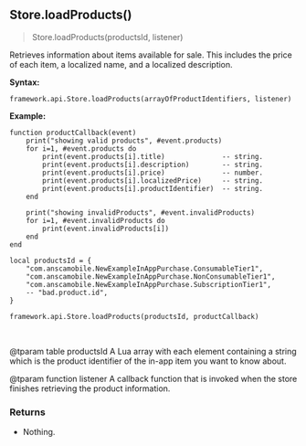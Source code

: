 
## Store.loadProducts()

> Store.loadProducts(productsId, listener)

Retrieves information about items available for sale.
This includes the price of each item, a localized name, and a localized description.

**Syntax:**

    framework.api.Store.loadProducts(arrayOfProductIdentifiers, listener)

**Example:**

    function productCallback(event)
        print("showing valid products", #event.products)
        for i=1, #event.products do
            print(event.products[i].title)              -- string.
            print(event.products[i].description)        -- string.
            print(event.products[i].price)              -- number.
            print(event.products[i].localizedPrice)     -- string.
            print(event.products[i].productIdentifier)  -- string.
        end

        print("showing invalidProducts", #event.invalidProducts)
        for i=1, #event.invalidProducts do
            print(event.invalidProducts[i])
        end
    end

    local productsId = {
        "com.anscamobile.NewExampleInAppPurchase.ConsumableTier1",
        "com.anscamobile.NewExampleInAppPurchase.NonConsumableTier1",
        "com.anscamobile.NewExampleInAppPurchase.SubscriptionTier1",
        -- "bad.product.id",
    }

    framework.api.Store.loadProducts(productsId, productCallback)

<br />

@tparam table productsId
A Lua array with each element containing a string which is the product identifier of the in-app item you want to know about.

@tparam function listener
A callback function that is invoked when the store finishes retrieving the product information.


### Returns

-   Nothing.

